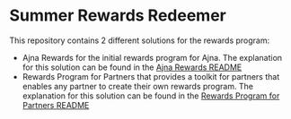 # Summer Rewards Redeemer

This repository contains 2 different solutions for the rewards program:

- Ajna Rewards for the initial rewards program for Ajna. The explanation for this solution can be found in the [Ajna Rewards README](./README.ajna.md)
- Rewards Program for Partners that provides a toolkit for partners that enables any partner to create their own rewards program. The explanation for this solution can be found in the [Rewards Program for Partners README](./packages/partners/README.md)
